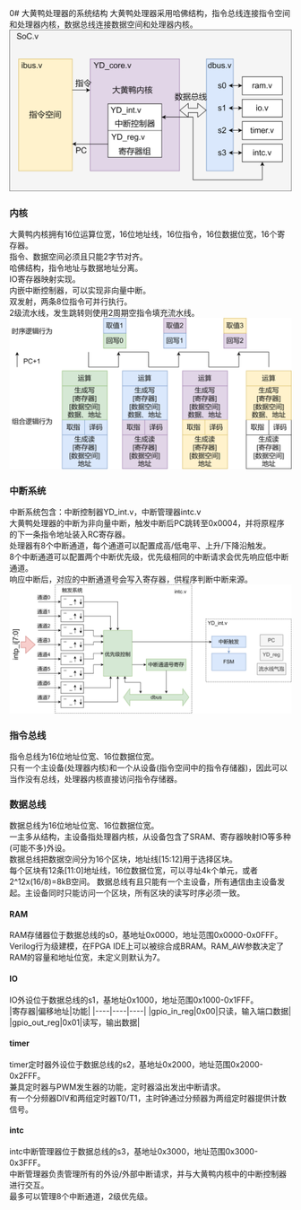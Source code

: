 0# 大黄鸭处理器的系统结构
大黄鸭处理器采用哈佛结构，指令总线连接指令空间和处理器内核，数据总线连接数据空间和处理器内核。  
![大黄鸭SoC结构](../pic/png/soc.png)
### 内核
大黄鸭内核拥有16位运算位宽，16位地址线，16位指令，16位数据位宽，16个寄存器。  
指令、数据空间必须且只能2字节对齐。  
哈佛结构，指令地址与数据地址分离。  
IO寄存器映射实现。  
内嵌中断控制器，可以实现非向量中断。  
双发射，两条8位指令可并行执行。  
2级流水线，发生跳转则使用2周期空指令填充流水线。  
![流水线功能](../pic/png/%E6%B5%81%E6%B0%B4%E7%BA%BF%E6%96%B9%E6%A1%88.png)

### 中断系统
中断系统包含：中断控制器YD_int.v，中断管理器intc.v  
大黄鸭处理器的中断为非向量中断，触发中断后PC跳转至0x0004，并将原程序的下一条指令地址装入RC寄存器。  
处理器有8个中断通道，每个通道可以配置成高/低电平、上升/下降沿触发。  
8个中断通道可以配置两个中断优先级，优先级相同的中断请求会优先响应低中断通道。  
响应中断后，对应的中断通道号会写入寄存器，供程序判断中断来源。  
![中断系统](../pic/png/%E4%B8%AD%E6%96%AD%E7%B3%BB%E7%BB%9F.png)

### 指令总线
指令总线为16位地址位宽、16位数据位宽。  
只有一个主设备(处理器内核)和一个从设备(指令空间中的指令存储器)，因此可以当作没有总线，处理器内核直接访问指令存储器。

### 数据总线
数据总线为16位地址位宽、16位数据位宽。  
一主多从结构，主设备指处理器内核，从设备包含了SRAM、寄存器映射IO等多种(可能不多)外设。  
数据总线把数据空间分为16个区块，地址线[15:12]用于选择区块。  
每个区块有12条[11:0]地址线，16位数据位宽，可以寻址4k个单元，或者2^12x(16/8)=8kB空间。
数据总线有且只能有一个主设备，所有通信由主设备发起。主设备同时只能访问一个区块，所有区块的读写时序必须一致。  
#### RAM
RAM存储器位于数据总线的s0，基地址0x0000，地址范围0x0000-0x0FFF。  
Verilog行为级建模，在FPGA IDE上可以被综合成BRAM。RAM_AW参数决定了RAM的容量和地址位宽，未定义则默认为7。
#### IO
IO外设位于数据总线的s1，基地址0x1000，地址范围0x1000-0x1FFF。  
|寄存器|偏移地址|功能|
|----|----|----|
|gpio_in_reg|0x00|只读，输入端口数据|
|gpio_out_reg|0x01|读写，输出数据|
#### timer
timer定时器外设位于数据总线的s2，基地址0x2000，地址范围0x2000-0x2FFF。  
兼具定时器与PWM发生器的功能，定时器溢出发出中断请求。  
有一个分频器DIV和两组定时器T0/T1，主时钟通过分频器为两组定时器提供计数信号。  
#### intc
intc中断管理器位于数据总线的s3，基地址0x3000，地址范围0x3000-0x3FFF。  
中断管理器负责管理所有的外设/外部中断请求，并与大黄鸭内核中的中断控制器进行交互。  
最多可以管理8个中断通道，2级优先级。